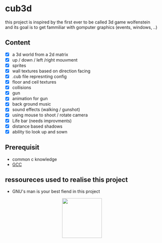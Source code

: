 # cub3d
this project is inspired by the first ever to be called 3d game
wolfenstein and its goal is to get fammiliar with gomputer graphics
(events, windows, ..)


## Content
- [x] a 3d world from a 2d matrix
- [x] up / down / left /right mouvment
- [x] sprites
- [x] wall textures based on direction facing
- [x] .cub file represnting config
- [x] floor and ceil textures
- [x] collisions
- [x] gun
- [x] animation for gun
- [x] back ground music
- [x] sound effects (walking / gunshot)
- [x] using mouse to shoot / rotate camera
- [x] Life bar (needs improvments)
- [x] distance based shadows
- [x] ability tio look up and sown

## Prerequisit
* common c knowledge
* [GCC](https://gcc.gnu.org/)

## ressoureces used to realise this project
* GNU's man is your best fiend in this project

<p align="center">
    <img src="https://i.imgur.com/jm1e5Hk.jpg" height="130">
</p>
